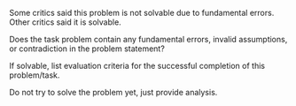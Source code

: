 Some critics said this problem is not solvable due to fundamental errors. Other critics said it is solvable.

Does the task problem contain any fundamental errors, invalid assumptions, or contradiction in the problem statement?

If solvable, list evaluation criteria for the successful completion of this problem/task.

Do not try to solve the problem yet, just provide analysis.
